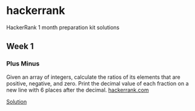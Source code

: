 # hackerrank
HackerRank 1 month preparation kit solutions

## Week 1
### Plus Minus
Given an array of integers, calculate the ratios of its elements that are positive, negative, and zero. Print the decimal value of each fraction on a new line with 6 places after the decimal. [hackerrank.com](https://www.hackerrank.com/challenges/one-month-preparation-kit-plus-minus/problem?isFullScreen=true&h_l=interview&playlist_slugs%5B%5D=preparation-kits&playlist_slugs%5B%5D=one-month-preparation-kit&playlist_slugs%5B%5D=one-month-week-one)

[Solution](week1/plusminus/Solution.java)
